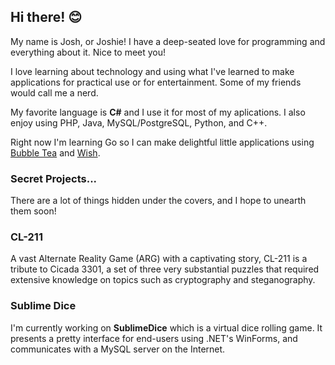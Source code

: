 ## Hi there! 😊

My name is Josh, or Joshie! I have a deep-seated love for programming and everything about it. Nice to meet you!

I love learning about technology and using what I've learned to make applications for practical use or for entertainment. Some of my friends would call me a nerd.

My favorite language is **C#** and I use it for most of my aplications. I also enjoy using PHP, Java, MySQL/PostgreSQL, Python, and C++.

Right now I'm learning Go so I can make delightful little applications using [Bubble Tea](https://github.com/charmbracelet/bubbletea) and [Wish](https://github.com/charmbracelet/wish).

### Secret Projects...
There are a lot of things hidden under the covers, and I hope to unearth them soon!

### CL-211
A vast Alternate Reality Game (ARG) with a captivating story, CL-211 is a tribute to Cicada 3301, a set of three very substantial puzzles that required extensive knowledge on topics such as cryptography and steganography.

### Sublime Dice
I'm currently working on **SublimeDice** which is a virtual dice rolling game. It presents a pretty interface for end-users using .NET's WinForms, and communicates with a MySQL server on the Internet.

<!--
**Jinnysia/Jinnysia** is a ✨ _special_ ✨ repository because its `README.md` (this file) appears on your GitHub profile.

Here are some ideas to get you started:

- 🔭 I’m currently working on ...
- 🌱 I’m currently learning ...
- 👯 I’m looking to collaborate on ...
- 🤔 I’m looking for help with ...
- 💬 Ask me about ...
- 📫 How to reach me: ...
- 😄 Pronouns: ...
- ⚡ Fun fact: ...
-->

